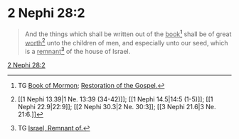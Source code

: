 # 2 Nephi 28:2

> And the things which shall be written out of the <u>book</u>[^a] shall be of great <u>worth</u>[^b] unto the children of men, and especially unto our seed, which is a <u>remnant</u>[^c] of the house of Israel.

[2 Nephi 28:2](https://www.churchofjesuschrist.org/study/scriptures/bofm/2-ne/28?lang=eng&id=p2#p2)


[^a]: TG [Book of Mormon](https://www.churchofjesuschrist.org/study/scriptures/tg/book-of-mormon?lang=eng); [Restoration of the Gospel.](https://www.churchofjesuschrist.org/study/scriptures/tg/restoration-of-the-gospel?lang=eng)
[^b]: [[1 Nephi 13.39|1 Ne. 13:39 (34-42)]]; [[1 Nephi 14.5|14:5 (1-5)]]; [[1 Nephi 22.9|22:9]]; [[2 Nephi 30.3|2 Ne. 30:3]]; [[3 Nephi 21.6|3 Ne. 21:6.]]
[^c]: TG [Israel, Remnant of.](https://www.churchofjesuschrist.org/study/scriptures/tg/israel-remnant-of?lang=eng)
